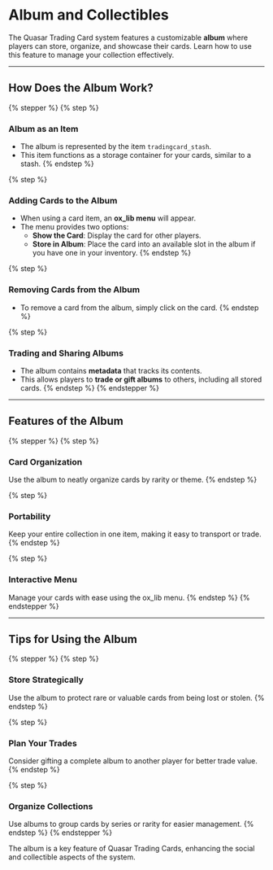 # Album and Collectibles

The Quasar Trading Card system features a customizable **album** where players can store, organize, and showcase their cards. Learn how to use this feature to manage your collection effectively.

***

## **How Does the Album Work?**

{% stepper %}
{% step %}
### **Album as an Item**

* The album is represented by the item `tradingcard_stash`.
* This item functions as a storage container for your cards, similar to a stash.
{% endstep %}

{% step %}
### **Adding Cards to the Album**

* When using a card item, an **ox\_lib menu** will appear.
* The menu provides two options:
  * **Show the Card**: Display the card for other players.
  * **Store in Album**: Place the card into an available slot in the album if you have one in your inventory.
{% endstep %}

{% step %}
### **Removing Cards from the Album**

* To remove a card from the album, simply click on the card.
{% endstep %}

{% step %}
### **Trading and Sharing Albums**

* The album contains **metadata** that tracks its contents.
* This allows players to **trade or gift albums** to others, including all stored cards.
{% endstep %}
{% endstepper %}

***

## **Features of the Album**

{% stepper %}
{% step %}
### **Card Organization**

Use the album to neatly organize cards by rarity or theme.
{% endstep %}

{% step %}
### **Portability**

Keep your entire collection in one item, making it easy to transport or trade.
{% endstep %}

{% step %}
### I**nteractive Menu**

Manage your cards with ease using the ox\_lib menu.
{% endstep %}
{% endstepper %}

***

## **Tips for Using the Album**

{% stepper %}
{% step %}
### **Store Strategically**

Use the album to protect rare or valuable cards from being lost or stolen.
{% endstep %}

{% step %}
### **Plan Your Trades**

Consider gifting a complete album to another player for better trade value.
{% endstep %}

{% step %}
### **Organize Collections**

Use albums to group cards by series or rarity for easier management.
{% endstep %}
{% endstepper %}

The album is a key feature of Quasar Trading Cards, enhancing the social and collectible aspects of the system.
